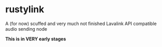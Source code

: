 # rustylink

A (for now) scuffed and very much not finished Lavalink API compatible audio sending node

**This is in VERY early stages**